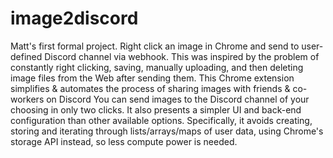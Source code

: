 # image2discord
Matt's first formal project. Right click an image in Chrome and send to user-defined Discord channel via webhook.
This was inspired by the problem of constantly right clicking, saving, manually uploading, and then deleting image files from the Web after sending them. 
This Chrome extension simplifies & automates the process of sharing images with friends & co-workers on Discord 
You can send images to the Discord channel of your choosing in only two clicks.
It also presents a simpler UI and back-end configuration than other available options.
Specifically, it avoids creating, storing and iterating through lists/arrays/maps of user data, using Chrome's storage API instead, so less compute power is needed. 
